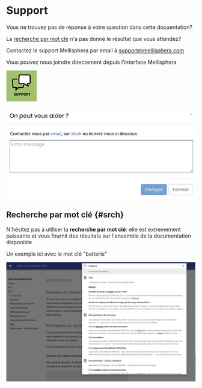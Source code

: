 # Support
<style>
img[src*="#thumbnail0"] {
   margin: 10px auto 20px;
   display: block;
   width:750px;
}</style>

<style>
img[src*="#thumbnail"] {
   margin: 10px auto 20px;
   display: block;
   width:550px;
}</style>

<style>
img[src*="#thumbnail1"] {
   margin: 10px auto 20px;
   display: block;
   width:375px;
}</style>

<style>
img[src*="#thumbnail2"] {
   margin: 10px auto 20px;
   display: block;
   width:250px;
}</style>

<style>
img[src*="#picto"] {
   margin: 10px auto 20px;
   display: block;
   width:50px;
}</style>

Vous ne trouvez pas de réponse à votre question dans cette docuentation?

La [recherche par mot clé](#srch) n'a pas donné le résultat que vous attendez?

Contactez le support Mellisphera par email à [support@mellisphera.com](mailto:support@mellisphera.com) 


Vous pouvez nous joindre directement depuis l'interface Mellisphera

![Bouton support](./images/support_sidebar.png)

![Message support](./images/support_msg.png#thumbnail1)



## Recherche par mot clé {#srch}

N'hésitez pas à utiliser la **recherche par mot clé**: elle est extremement puissante et vous fournit des résultats sur l'ensemble de la documentation disponible

Un exemple ici avec le mot clé "batterie"

![Doc portal](./images/user_doc_portal_srch_example.png)

